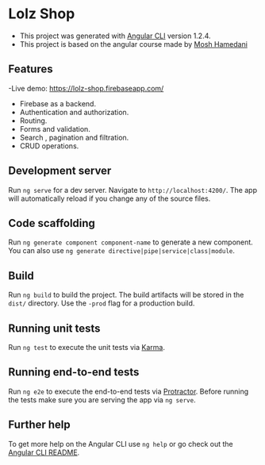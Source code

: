 # Lolz Shop

* This project was generated with [Angular CLI](https://github.com/angular/angular-cli) version 1.2.4.
* This project is based on the angular course made by [Mosh Hamedani](https://codewithmosh.com/p/angular-master-class)

## Features

-Live demo: https://lolz-shop.firebaseapp.com/

* Firebase as a backend.
* Authentication and authorization.
* Routing.
* Forms and validation.
* Search , pagination and filtration.
* CRUD operations.

## Development server

Run `ng serve` for a dev server. Navigate to `http://localhost:4200/`. The app will automatically reload if you change any of the source files.

## Code scaffolding

Run `ng generate component component-name` to generate a new component. You can also use `ng generate directive|pipe|service|class|module`.

## Build

Run `ng build` to build the project. The build artifacts will be stored in the `dist/` directory. Use the `-prod` flag for a production build.

## Running unit tests

Run `ng test` to execute the unit tests via [Karma](https://karma-runner.github.io).

## Running end-to-end tests

Run `ng e2e` to execute the end-to-end tests via [Protractor](http://www.protractortest.org/).
Before running the tests make sure you are serving the app via `ng serve`.

## Further help

To get more help on the Angular CLI use `ng help` or go check out the [Angular CLI README](https://github.com/angular/angular-cli/blob/master/README.md).
